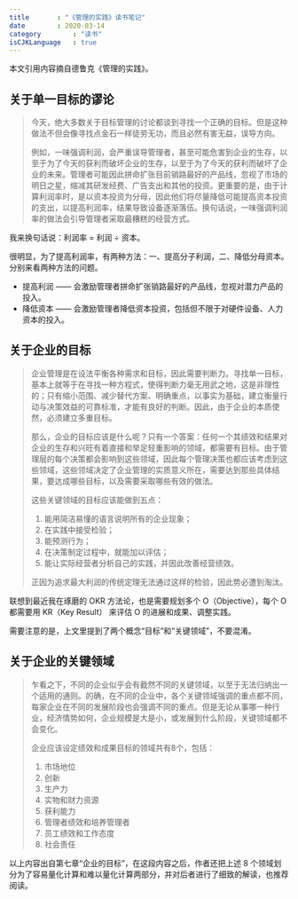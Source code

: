 ```yaml
---
title       : "《管理的实践》读书笔记"
date        : 2020-03-14
category        : "读书"
isCJKLanguage   : true
---
```


本文引用内容摘自德鲁克《管理的实践》。

## 关于单一目标的谬论

> 今天，绝大多数关于目标管理的讨论都谈到寻找一个正确的目标。但是这种做法不但会像寻找点金石一样徒劳无功，而且必然有害无益，误导方向。
>
> 例如，一味强调利润，会严重误导管理者，甚至可能危害到企业的生存，以至于为了今天的获利而破坏企业的生存，以至于为了今天的获利而破坏了企业的未来。管理者可能因此拼命扩张目前销路最好的产品线，忽视了市场的明日之星，缩减其研发经费、广告支出和其他的投资。更重要的是，由于计算利润率时，是以资本投资为分母，因此他们将尽量降低可能提高资本投资的支出，以提高利润率，结果导致设备逐渐落伍。换句话说，一味强调利润率的做法会引导管理者采取最糟糕的经营方式。
> 

我来换句话说：利润率 = 利润 ÷ 资本。

很明显，为了提高利润率，有两种方法：一、提高分子利润，二、降低分母资本。分别来看两种方法的问题。
- 提高利润 —— 会激励管理者拼命扩张销路最好的产品线，忽视对潜力产品的投入。
- 降低资本 —— 会激励管理者降低资本投资，包括但不限于对硬件设备、人力资本的投入。

## 关于企业的目标

> 企业管理是在设法平衡各种需求和目标，因此需要判断力。寻找单一目标，基本上就等于在寻找一种方程式，使得判断力毫无用武之地，这是非理性的；只有缩小范围、减少替代方案、明确重点，以事实为基础，建立衡量行动与决策效益的可靠标准，才能有良好的判断。因此，由于企业的本质使然，必须建立多重目标。
>
> 那么，企业的目标应该是什么呢？只有一个答案：任何一个其绩效和结果对企业的生存和兴旺有着直接和举足轻重影响的领域，都需要有目标。由于管理层的每个决策都会影响到这些领域，因此每个管理决策也都应该考虑到这些领域，这些领域决定了企业管理的实质意义所在，需要达到那些具体结果，要达成哪些目标，以及需要采取哪些有效的做法。
> 
> 这些关键领域的目标应该能做到五点：
> 1. 能用简洁易懂的语言说明所有的企业现象；
> 2. 在实践中接受检验；
> 3. 能预测行为；
> 4. 在决策制定过程中，就能加以评估；
> 5. 能让实际经营者分析自己的实践，并因此改善经营绩效。
>
> 正因为追求最大利润的传统定理无法通过这样的检验，因此势必遭到淘汰。

联想到最近我在琢磨的 OKR 方法论，也是需要规划多个 O（Objective），每个 O 都需要用 KR（Key Result） 来评估 O 的进展和成果、调整实践。

需要注意的是，上文里提到了两个概念“目标”和“关键领域”，不要混淆。

## 关于企业的关键领域

> 乍看之下，不同的企业似乎会有截然不同的关键领域，以至于无法归纳出一个适用的通则。的确，在不同的企业中，各个关键领域强调的重点都不同，每家企业在不同的发展阶段也会强调不同的重点。但是无论从事哪一种行业，经济情势如何，企业规模是大是小，或发展到什么阶段，关键领域都不会变化。
>
> 企业应该设定绩效和成果目标的领域共有8个，包括：
> 1. 市场地位
> 2. 创新
> 3. 生产力
> 4. 实物和财力资源
> 5. 获利能力
> 6. 管理者绩效和培养管理者
> 7. 员工绩效和工作态度
> 8. 社会责任

以上内容出自第七章“企业的目标”，在这段内容之后，作者还把上述 8 个领域划分为了容易量化计算和难以量化计算两部分，并对后者进行了细致的解读，也推荐阅读。
